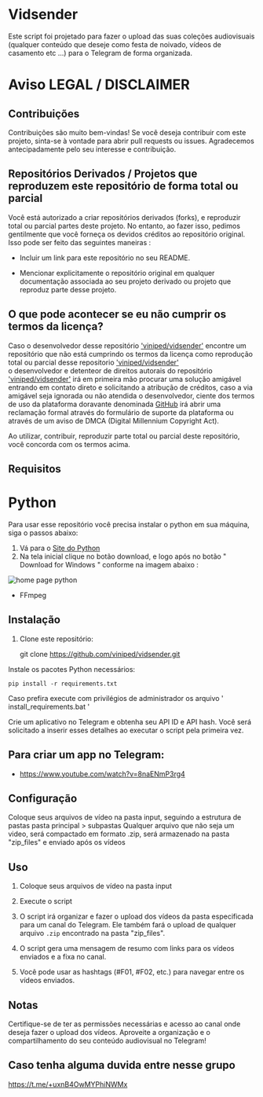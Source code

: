 # Vidsender

Este script foi projetado para fazer o upload das suas coleções audiovisuais (qualquer conteúdo que deseje como festa de noivado, vídeos de casamento etc ...) para o Telegram de forma organizada.

# Aviso LEGAL / DISCLAIMER

## Contribuições

Contribuições são muito bem-vindas! Se você deseja contribuir com este projeto, sinta-se à vontade para abrir pull requests ou issues.
Agradecemos antecipadamente pelo seu interesse e contribuição.

## Repositórios Derivados / Projetos que reproduzem este repositório de forma total ou parcial

Você está autorizado a criar repositórios derivados (forks), e reproduzir total ou parcial partes deste projeto.
No entanto, ao fazer isso, pedimos gentilmente que você forneça os devidos créditos ao repositório original. Isso pode ser feito das seguintes maneiras :

- Incluir um link para este repositório no seu README.

- Mencionar explicitamente o repositório original em qualquer documentação associada ao seu projeto derivado ou projeto que reproduz parte desse projeto.

## O que pode acontecer se eu não cumprir os termos da licença?

Caso o desenvolvedor desse repositório ['viniped/vidsender'](https://github.com/viniped/vidsender) encontre um repositório que não está cumprindo os termos da licença como reprodução total ou parcial desse repositorio ['viniped/vidsender'](https://github.com/viniped/vidsender)  
o desenvolvedor e detenteor de direitos autorais do repositório ['viniped/vidsender'](https://github.com/viniped/vidsender) irá em primeira mão procurar uma solução amigável entrando em contato direto e solicitando a atribução de créditos,
caso a via amigável seja ignorada ou não atendida o desenvolvedor, ciente dos termos de uso da plataforma doravante denominada [GitHub](https://github.com/) irá abrir uma reclamação formal 
através do formulário de suporte da plataforma ou através de um aviso de DMCA (Digital Millennium Copyright Act).

Ao utilizar, contribuir, reproduzir parte total ou parcial deste repositório, você concorda com os termos acima.

## Requisitos

# Python
Para usar esse repositório você precisa instalar o python em sua máquina, siga o passos abaixo:

1. Vá para o [Site do Python](https://www.python.org/)
2. Na tela inicial clique no botão download, e logo após no botão " Download for Windows " conforme na imagem abaixo :


<img src="https://imgur.com/a/Gz8c3wj" alt="home page python">

- FFmpeg

## Instalação

1. Clone este repositório:


   	git clone https://github.com/viniped/vidsender.git


Instale os pacotes Python necessários:


	pip install -r requirements.txt

Caso prefira execute com privilégios de administrador os arquivo ' install_requirements.bat '

Crie um aplicativo no Telegram e obtenha seu API ID e API hash. Você será solicitado a inserir esses detalhes ao executar o script pela primeira vez.

## Para criar um app no Telegram: 

 - https://www.youtube.com/watch?v=8naENmP3rg4

## Configuração

Coloque seus arquivos de vídeo na pasta input, seguindo a estrutura de pastas pasta principal > subpastas
Qualquer arquivo que não seja um video, será compactado em formato .zip, será armazenado na pasta "zip_files" e enviado após os vídeos


## Uso

1. Coloque seus arquivos de vídeo na pasta input


2. Execute o script

3. O script irá organizar e fazer o upload dos vídeos da pasta especificada para um canal do Telegram. Ele também fará o upload de qualquer arquivo `.zip` encontrado na pasta "zip_files".

4. O script gera uma mensagem de resumo com links para os vídeos enviados e a fixa no canal.

5. Você pode usar as hashtags (#F01, #F02, etc.) para navegar entre os vídeos enviados.

## Notas

Certifique-se de ter as permissões necessárias e acesso ao canal onde deseja fazer o upload dos vídeos.
Aproveite a organização e o compartilhamento do seu conteúdo audiovisual no Telegram!

## Caso tenha alguma duvida entre nesse grupo

https://t.me/+uxnB4OwMYPhiNWMx

